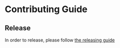 # Contributing Guide

## Release

In order to release, please follow [the releasing guide](./docs/release.md)
